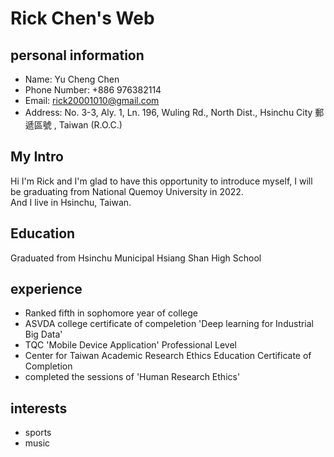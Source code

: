 # Rick Chen's Web

## personal information
* Name: Yu Cheng Chen
* Phone Number:  +886 976382114
* Email: rick20001010@gmail.com
* Address: No. 3-3, Aly. 1, Ln. 196, Wuling Rd., North Dist., Hsinchu City 郵遞區號 , Taiwan (R.O.C.)

## My Intro
Hi I'm Rick and I'm glad to have this opportunity to introduce myself, I will be graduating from National Quemoy University in 2022. <br>
And I live in Hsinchu, Taiwan.

## Education
Graduated from Hsinchu Municipal Hsiang Shan High School

## experience
* Ranked fifth in sophomore year of college
* ASVDA college certificate of compeletion 'Deep learning for Industrial Big Data'
* TQC 'Mobile Device Application' Professional Level
* Center for Taiwan Academic Research Ethics Education Certificate of Completion
* completed the sessions of 'Human Research Ethics'

## interests
* sports
* music 
